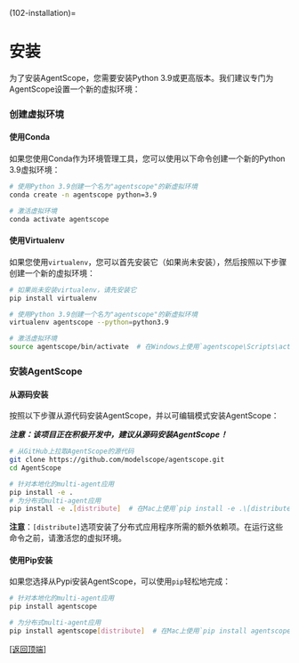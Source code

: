(102-installation)=

# 安装

为了安装AgentScope，您需要安装Python 3.9或更高版本。我们建议专门为AgentScope设置一个新的虚拟环境：

### 创建虚拟环境

#### 使用Conda

如果您使用Conda作为环境管理工具，您可以使用以下命令创建一个新的Python 3.9虚拟环境：

```bash
# 使用Python 3.9创建一个名为"agentscope"的新虚拟环境
conda create -n agentscope python=3.9

# 激活虚拟环境
conda activate agentscope
```

#### 使用Virtualenv

如果您使用`virtualenv`，您可以首先安装它（如果尚未安装），然后按照以下步骤创建一个新的虚拟环境：

```bash
# 如果尚未安装virtualenv，请先安装它
pip install virtualenv

# 使用Python 3.9创建一个名为"agentscope"的新虚拟环境
virtualenv agentscope --python=python3.9

# 激活虚拟环境
source agentscope/bin/activate  # 在Windows上使用`agentscope\Scripts\activate`
```

### 安装AgentScope

#### 从源码安装

按照以下步骤从源代码安装AgentScope，并以可编辑模式安装AgentScope：

**_注意：该项目正在积极开发中，建议从源码安装AgentScope！_**

```bash
# 从GitHub上拉取AgentScope的源代码
git clone https://github.com/modelscope/agentscope.git
cd AgentScope

# 针对本地化的multi-agent应用
pip install -e .
# 为分布式multi-agent应用
pip install -e .[distribute]  # 在Mac上使用`pip install -e .\[distribute\]`
```

**注意**：`[distribute]`选项安装了分布式应用程序所需的额外依赖项。在运行这些命令之前，请激活您的虚拟环境。

#### 使用Pip安装

如果您选择从Pypi安装AgentScope，可以使用`pip`轻松地完成：

```bash
# 针对本地化的multi-agent应用
pip install agentscope

# 为分布式multi-agent应用
pip install agentscope[distribute]  # 在Mac上使用`pip install agentscope\[distribute\]`
```

[[返回顶端]](#安装)
